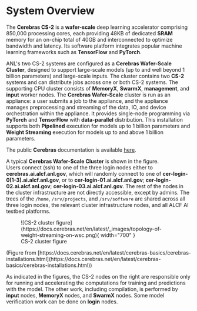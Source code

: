# System Overview

The **Cerebras CS-2** is a **wafer-scale** deep learning accelerator comprising 850,000 processing cores, each providing 48KB of dedicated **SRAM** memory for an on-chip total of 40GB and interconnected to optimize bandwidth and latency. Its software platform integrates popular machine learning frameworks such as **TensorFlow** and **PyTorch**.

ANL's two CS-2 systems are configured as a **Cerebras Wafer-Scale Cluster**, designed to support large-scale models (up to and well beyond 1 billion parameters) and large-scale inputs. The cluster contains two **CS-2** systems and can distribute jobs across one or both CS-2 systems. The supporting CPU cluster consists of **MemoryX**, **SwarmX**, **management**, and **input** worker nodes. The **Cerebras Wafer-Scale** cluster is run as an appliance: a user submits a job to the appliance, and the appliance manages preprocessing and streaming of the data, IO, and device orchestration within the appliance. It provides single-node programming via **PyTorch** and **TensorFlow** with **data-parallel** distribution. This installation supports both **Pipelined** execution for models up to 1 billion parameters and **Weight Streaming** execution for models up to and above 1 billion parameters.
<!--[You can Learn more about execution modes in Cerebras Execution Modes.]-->

<!--
For an overview of Cerebras CS-2 systems, see this whitepaper:<br>
<a href="https://cerebras.net/wp-content/uploads/2021/04/Cerebras-CS-2-Whitepaper.pdf">Cerebras Systems: Achieving Industry Best AI Performance Through A Systems Approach</a>.
-->

The public **Cerebras** documentation is available [here](https://docs.cerebras.net/en/latest/index.html).

A typical **Cerebras Wafer-Scale Cluster** is shown in the figure.<br>
Users connect (ssh) to one of the three login nodes
either to **cerebras.ai.alcf.anl.gov**, which will randomly connect to one of **cer-login-0[1-3].ai.alcf.anl.gov**, or to **cer-login-01.ai.alcf.anl.gov**; **cer-login-02.ai.alcf.anl.gov**; **cer-login-03.ai.alcf.anl.gov**.
The rest of the nodes in the cluster infrastructure are not directly accessible, except by admins.
The trees of the `/home`, `/srv/projects`, and `/srv/software` are shared across all three login nodes, the relevant cluster infrastructure nodes, and all ALCF AI testbed platforms.
<figure markdown>
  <!--![CS-2 cluster figure](files/cs-getting-started.png){ width="700" }-->
  ![CS-2 cluster figure](https://docs.cerebras.net/en/latest/_images/topology-of-weight-streaming-on-wsc.png){ width="700" }
  <figcaption>CS-2 cluster figure</figcaption>
</figure>
(Figure from
[https://docs.cerebras.net/en/latest/cerebras-basics/cerebras-installations.html](https://docs.cerebras.net/en/latest/cerebras-basics/cerebras-installations.html))

As indicated in the figures, the CS-2 nodes on the right are responsible only for running and accelerating the computations for training and predictions with the model. The other work, including compilation, is performed by **input** nodes, **MemoryX** nodes, and **SwarmX** nodes. Some model verification work can be done on **login** nodes.
